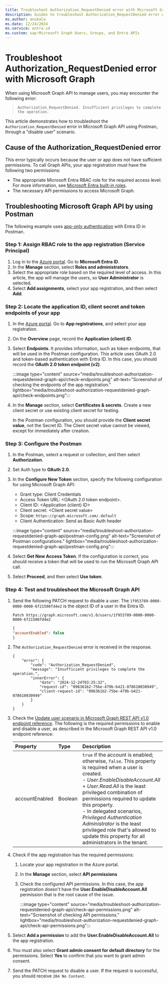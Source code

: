 ```yaml
---
title: Troubleshoot Authorization_RequestDenied error with Microsoft Graph
description: Guides to troubleshoot Authorization_RequestDenied error with Microsoft Graph in Postman.
ms.author: anukala
ms.date: 12/24/2024
ms.service: entra-id
ms.custom: sap:Microsoft Graph Users, Groups, and Entra APIs
---
```


# Troubleshoot Authorization_RequestDenied error with Microsoft Graph

When using Microsoft Graph API to manage users, you may encounter the following error:

> `Authorization_RequestDenied. Insufficient privileges to complete the operation.`

This article demonstrates how to troubleshoot the `Authorization_RequestDenied` error in Microsoft Graph API using Postman, through a "disable user" scenario.

## Cause of the Authorization_RequestDenied error

This error typically occurs because the user or app does not have sufficient permissions. To call Graph APIs, your app registration must have the following two permissions:

- The appropriate Microsoft Entra RBAC role for the required access level. For more information, see [Microsoft Entra built-in roles](/entra/identity/role-based-access-control/permissions-reference).
- The necessary API permissions to access Microsoft Graph.


## Troubleshooting Microsoft Graph API by using Postman

The following example uses [app-only authentication](/entra/identity-platform/permissions-consent-overview#app-only-access-access-without-a-user) with Entra ID in Postman.
### Step 1: Assign RBAC role to the app registration (Service Principal)

1. Log in to the [Azure portal](https://portal.azure.com). Go to **Microsoft Entra ID**.
1. In the **Manage** section, select **Roles and administrators**.
1. Select the appropriate role based on the required level of access. In this article, the app will manage the users, so **User Administrator** is selected.
1. Select **Add assignments**, select your app registration, and then select **Add**.

### Step 2: Locate the application ID, client secret and token endpoints of your app

1. In the [Azure portal](https://portal.azure.com). Go to **App registrations**, and select your app registration.  
1. On the **Overview** page, record the **Application (client) ID**.
1. Select **Endpoints**. It provides information, such as token endpoints, that will be used in the Postman configuration. This article uses OAuth 2.0 and token-based authentication with Entra ID. In this case, you should record the **OAuth 2.0 token endpoint (v2)**.

    :::image type="content" source="media/troubleshoot-authorization-requestdenied-graph-api/check-endpoints.png" alt-text="Screenshot of checking the endpoints of the app registration." lightbox="media/troubleshoot-authorization-requestdenied-graph-api/check-endpoints.png":::
1. In the **Manage** section, select **Certificates & secrets**. Create a new client secret or use existing client secret for testing.

    In the Postman configuration, you should provide the **Client secret value**, not the Secret ID. The Client secret value cannot be viewed, except for immediately after creation.

### Step 3: Configure the Postman

1. In the Postman, select a request or collection, and then select **Authorization**.
1. Set Auth type to **OAuth 2.0**.
1. In the **Configure New Token** section, specify the following configuration for using Microsoft Graph API:

   - Grant type: Client Credentials
   - Access Token URL: \<OAuth 2.0 token endpoint\>.
   - Client ID: \<Application (client) ID\>
   - Client secret: \<Client secret value\>
   - Scope: `https://graph.microsoft.com/.default`
   - Client Authentication: Send as Basic Auth header

    :::image type="content" source="media/troubleshoot-authorization-requestdenied-graph-api/postman-config.png" alt-text="Screenshot of Postman configurations." lightbox="media/troubleshoot-authorization-requestdenied-graph-api/postman-config.png":::

1. Select **Get New Access Token**. If the configuration is correct, you should receive a token that will be used to run the Microsoft Graph API call.
1. Select **Proceed**, and then select **Use token**.

### Step 4: Test and troubleshoot the Microsoft Graph API

1. Send the following PATCH request to disable a user. The `1f953789-0000-0000-0000-6f21508fd4e2` is the object ID of a user in the Entra ID.

    ``` HTTP
    Patch https://graph.microsoft.com/v1.0/users/1f953789-0000-0000-0000-6f21508fd4e2
    ```

    ```JSON
    {
    "accountEnabled": false
    }


    ```

1. The `Authorization_RequestDenied` error is received in the response.

    ```Output
    {
        "error": {
            "code": "Authorization_RequestDenied",
            "message": "Insufficient privileges to complete the operation.",
            "innerError": {
                "date": "2024-12-24T03:25:32",
                "request-id": "096361b2-75be-479b-b421-078610030949",
                "client-request-id": "096361b2-75be-479b-b421-078610030949"
            }
        }
    }
    ```
        
1. Check the [Update user scenario in Microsoft Graph REST API v1.0 endpoint reference](/graph/api/user-update?view=graph-rest-1.0&tabs=http#permissions&preserve-view=true). The following is the required permissions to enable and disable a user, as described in the Microsoft Graph REST API v1.0 endpoint reference:

    | Property        | Type    | Description |
    |:----------------|:--------|:------------|
    | accountEnabled  | Boolean | `true` if the account is enabled; otherwise, `false`. This property is required when a user is created. <br/> - *User.EnableDisableAccount.All* + *User.Read.All* is the least privileged combination of permissions required to update this property. <br/> - In delegated scenarios, *Privileged Authentication Administrator* is the least privileged role that's allowed to update this property for all administrators in the tenant. |

1. Check if the app registration has the required permissions:
    1. Locate your app registration in the Azure portal.
    2. In the **Manage** section, select **API permissions**
    3. Check the configured API permissions. In this case, the app registration doesn't have the **User.EnableDisableAccount.All** permission that is the root cause of the issue.

        :::image type="content" source="media/troubleshoot-authorization-requestdenied-graph-api/check-api-permissions.png" alt-text="Screenshot of checking API permissions." lightbox="media/troubleshoot-authorization-requestdenied-graph-api/check-api-permissions.png":::

1. Select **Add a permission** to add the **User.EnableDisableAccount.All** to the app registration.
1. You must also select **Grant admin consent for default directory** for the permissions. Select **Yes** to confirm that you want to grant admin consent.
1. Send the PATCH request to disable a user. If the request is successful, you should receive `204 No Content`.